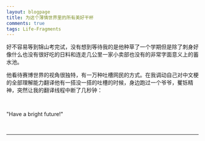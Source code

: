 ```yaml
---
layout: blogpage
title: 为这个薄情世界里的所有美好干杯
comments: true
tags: Life-Fragments
---
```


好不容易等到锦山考完试，没有想到等待我的是他种草了一个学期但是除了刺身好像什么也没有很好吃的日料和连走几公里一家小卖部也没有的非常字面意义上的蓄水池。

他看待赛博世界的视角很独特，有一万种吐槽网民的方式。在我调动自己对中文梗的全部理解能力翻译他有一搭没一搭的吐槽的时候，身边跑过一个爷爷，矍铄精神，突然让我的翻译线程中断了几秒钟：

<br />

"Have a bright future!"

<br />

---


